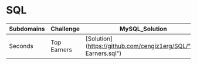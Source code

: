 # SQL
| Subdomains | Challenge  | MySQL_Solution  |
| ------- | --- | --- |
| Seconds | Top Earners | [Solution](https://github.com/cengiz1erg/SQL/"Top Earners.sql")  |
